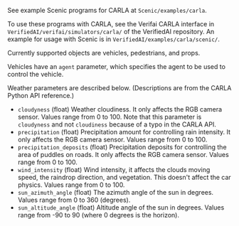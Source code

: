 See example Scenic programs for CARLA at `Scenic/examples/carla`.

To use these programs with CARLA, see the Verifai CARLA interface in `VerifiedAI/verifai/simulators/carla/` of the VerifiedAI repository. An example for usage with Scenic is in `VerifiedAI/examples/carla/scenic/`.

Currently supported objects are vehicles, pedestrians, and props.

Vehicles have an `agent` parameter, which specifies the agent to be used to control the vehicle.

Weather parameters are described below. (Descriptions are from the CARLA Python API reference.)
* `cloudyness` (float)
   Weather cloudiness. It only affects the RGB camera sensor. Values range from 0 to 100. Note that this parameter is `cloudyness` and not `cloudiness` because of a typo in the CARLA API.
* `precipitation` (float)
   Precipitation amount for controlling rain intensity. It only affects the RGB camera sensor. Values range from 0 to 100.
* `precipitation_deposits` (float)
   Precipitation deposits for controlling the area of puddles on roads. It only affects the RGB camera sensor. Values range from 0 to 100.
* `wind_intensity` (float)
   Wind intensity, it affects the clouds moving speed, the raindrop direction, and vegetation. This doesn't affect the car physics. Values range from 0 to 100.
* `sun_azimuth_angle` (float)
   The azimuth angle of the sun in degrees. Values range from 0 to 360 (degrees).
* `sun_altitude_angle` (float)
   Altitude angle of the sun in degrees. Values range from -90 to 90 (where 0 degrees is the horizon). 
